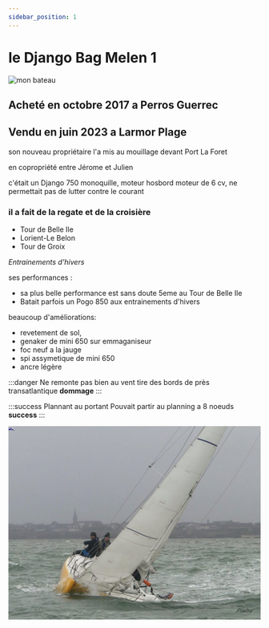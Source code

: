 ```yaml
---
sidebar_position: 1
---
```


 # le Django Bag Melen 1
![mon bateau](/img/genack.JPG "entrainement d'hivers")
  ## Acheté en octobre 2017 a Perros Guerrec
  ## Vendu en juin 2023 a Larmor Plage
   son nouveau propriétaire l'a mis au mouillage devant Port La Foret

   en copropriété entre Jérome et Julien
 
   c'était un Django 750 monoquille, moteur hosbord
   moteur de 6 cv, ne permettait pas de lutter contre le courant
  ### il a fait de la regate et de la croisière

  * Tour de Belle Ile
  * Lorient-Le Belon
  * Tour de Groix

  *Entrainements d'hivers*

  ses performances :

  * sa plus belle performance est sans doute 5eme au Tour de Belle Ile
  * Batait parfois un Pogo 850 aux entrainements d'hivers

  beaucoup d'améliorations:
  * revetement de sol, 
  * genaker de mini 650 sur emmaganiseur
  * foc neuf a la jauge
  * spi assymetique de mini 650
  * ancre légère


  :::danger Ne remonte pas bien au vent
  tire des bords de près transatlantique **dommage**
  :::

  :::success Plannant au portant
  Pouvait partir au planning a 8 noeuds **success**
  :::

 
![mon bateau](/img/BM110.jpg "entrainement d'hivers")
